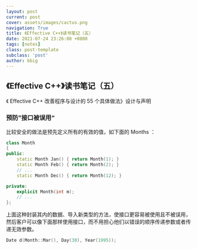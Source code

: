 ```yaml
---
layout: post
current: post
cover: assets/images/cactus.png
navigation: True
title: 《Effective C++》读书笔记（五）
date: 2021-07-24 23:26:08 +0800
tags: [notes]
class: post-template
subclass: 'post'
author: bbig
---
```


##  《Effective C++》读书笔记（五）

《 Effective C++ 改善程序与设计的 55 个具体做法》设计与声明



### 预防”接口被误用“

比较安全的做法是预先定义所有的有效的值，如下面的 Months ：

``` c++
class Month
{
public:
    static Month Jan() { return Month(1); }
    static Month Feb() { return Month(2); }
    // ...
    static Month Dec() { return Month(12); }

private:
    explicit Month(int m);
    // ...
};
```

上面这种封装其内的数据、导入新类型的方法，使接口更容易被使用且不被误用，然后客户可以像下面那样使用接口，而不用担心他们以错误的顺序传递参数或者传递无效参数。

``` c++
Date d(Month::Mar(), Day(30), Year(1995));
```



